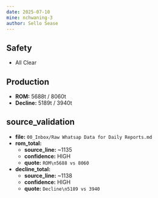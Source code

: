 ```yaml
---
date: 2025-07-10
mine: nchwaning-3
author: Sello Sease
---
```


## Safety
- All Clear

## Production
- **ROM:** 5688t / 8060t
- **Decline:** 5189t / 3940t

## source_validation
- **file:** `00_Inbox/Raw Whatsap Data for Daily Reports.md`
- **rom_total:**
    - **source_line:** ~1135
    - **confidence:** HIGH
    - **quote:** `ROM\n5688 vs 8060`
- **decline_total:**
    - **source_line:** ~1138
    - **confidence:** HIGH
    - **quote:** `Decline\n5189 vs 3940`
